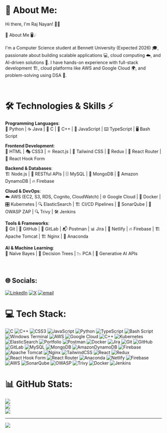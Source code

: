 # 💫 About Me:
Hi there, I'm Raj Nayan! 👋🚀<br><br>🚀 About Me 🖥️💡<br><br>I'm a Computer Science student at Bennett University (Expected 2026) 🎓, passionate about building scalable applications 💻, cloud computing ☁️, and AI-driven solutions 🤖. I have hands-on experience with full-stack development 🏗️, cloud platforms like AWS and Google Cloud 🌍, and problem-solving using DSA 🧩.

<br>

# 🛠️ Technologies & Skills ⚡
**Programming Languages**:  
🐍 Python | ☕ Java | 🔷 C | 🔷 C++ | 📝 JavaScript | ⌨️ TypeScript | 🖥️ Bash Script

**Frontend Development**:  
🎨 HTML | 🎭 CSS3 | ⚛️ React.js | 🌟 Tailwind CSS | 🔄 Redux | 🔗 React Router | 📌 React Hook Form

**Backend & Databases**:  
🏗️ Node.js | 🔗 RESTful APIs | 🗄️ MySQL | 🍃 MongoDB | 🏦 Amazon DynamoDB | 🔥 Firebase

**Cloud & DevOps**:  
☁️ AWS (EC2, S3, RDS, Cognito, CloudWatch) | 🌐 Google Cloud | 🐳 Docker | 🎛️ Kubernetes | 🔍 ElasticSearch | 🏗️ CI/CD Pipelines | 🧪 SonarQube | 🔐 OWASP ZAP | 🔍 Trivy | 🛠️ Jenkins

**Tools & Frameworks**:  
🔄 Git | 🐙 GitHub | 🦊 GitLab | 📬 Postman | 📊 Jira | 🚀 Netlify | 🔥 Firebase | 🏗️ Apache Tomcat | 🏗️ Nginx | 🐍 Anaconda

**AI & Machine Learning**:  
🧠 Naïve Bayes | 🌳 Decision Trees | 📉 PCA | 🤖 Generative AI APIs

<br>

## 🌐 Socials:
 [![LinkedIn](https://img.shields.io/badge/LinkedIn-%230077B5.svg?logo=linkedin&logoColor=white)](https://linkedin.com/in/https://www.linkedin.com/in/raj-nayan-5a5a22251/) [![X](https://img.shields.io/badge/X-black.svg?logo=X&logoColor=white)](https://x.com/https://x.com/Raj_Nayan_) [![email](https://img.shields.io/badge/Email-D14836?logo=gmail&logoColor=white)](mailto:rajnayan2512@gmail.com) 

# 💻 Tech Stack:
![C](https://img.shields.io/badge/c-%2300599C.svg?style=for-the-badge&logo=c&logoColor=white) ![C++](https://img.shields.io/badge/c++-%2300599C.svg?style=for-the-badge&logo=c%2B%2B&logoColor=white) ![CSS3](https://img.shields.io/badge/css3-%231572B6.svg?style=for-the-badge&logo=css3&logoColor=white) ![JavaScript](https://img.shields.io/badge/javascript-%23323330.svg?style=for-the-badge&logo=javascript&logoColor=%23F7DF1E) ![Python](https://img.shields.io/badge/python-3670A0?style=for-the-badge&logo=python&logoColor=ffdd54) ![TypeScript](https://img.shields.io/badge/typescript-%23007ACC.svg?style=for-the-badge&logo=typescript&logoColor=white) ![Bash Script](https://img.shields.io/badge/bash_script-%23121011.svg?style=for-the-badge&logo=gnu-bash&logoColor=white) ![Windows Terminal](https://img.shields.io/badge/Windows%20Terminal-%234D4D4D.svg?style=for-the-badge&logo=windows-terminal&logoColor=white) ![AWS](https://img.shields.io/badge/AWS-%23FF9900.svg?style=for-the-badge&logo=amazon-aws&logoColor=white) ![Google Cloud](https://img.shields.io/badge/GoogleCloud-%234285F4.svg?style=for-the-badge&logo=google-cloud&logoColor=white) ![C++](https://img.shields.io/badge/c++-%2300599C.svg?style=for-the-badge&logo=c%2B%2B&logoColor=white) ![Kubernetes](https://img.shields.io/badge/kubernetes-%23326ce5.svg?style=for-the-badge&logo=kubernetes&logoColor=white) ![ElasticSearch](https://img.shields.io/badge/-ElasticSearch-005571?style=for-the-badge&logo=elasticsearch) ![Portfolio](https://img.shields.io/badge/Portfolio-%23000000.svg?style=for-the-badge&logo=firefox&logoColor=#FF7139) ![Postman](https://img.shields.io/badge/Postman-FF6C37?style=for-the-badge&logo=postman&logoColor=white) ![Docker](https://img.shields.io/badge/docker-%230db7ed.svg?style=for-the-badge&logo=docker&logoColor=white) ![Jira](https://img.shields.io/badge/jira-%230A0FFF.svg?style=for-the-badge&logo=jira&logoColor=white) ![Git](https://img.shields.io/badge/git-%23F05033.svg?style=for-the-badge&logo=git&logoColor=white) ![GitHub](https://img.shields.io/badge/github-%23121011.svg?style=for-the-badge&logo=github&logoColor=white) ![GitLab](https://img.shields.io/badge/gitlab-%23181717.svg?style=for-the-badge&logo=gitlab&logoColor=white) ![MySQL](https://img.shields.io/badge/mysql-4479A1.svg?style=for-the-badge&logo=mysql&logoColor=white) ![MongoDB](https://img.shields.io/badge/MongoDB-%234ea94b.svg?style=for-the-badge&logo=mongodb&logoColor=white) ![AmazonDynamoDB](https://img.shields.io/badge/Amazon%20DynamoDB-4053D6?style=for-the-badge&logo=Amazon%20DynamoDB&logoColor=white) ![Firebase](https://img.shields.io/badge/firebase-a08021?style=for-the-badge&logo=firebase&logoColor=ffcd34) ![Apache Tomcat](https://img.shields.io/badge/apache%20tomcat-%23F8DC75.svg?style=for-the-badge&logo=apache-tomcat&logoColor=black) ![Nginx](https://img.shields.io/badge/nginx-%23009639.svg?style=for-the-badge&logo=nginx&logoColor=white) ![TailwindCSS](https://img.shields.io/badge/tailwindcss-%2338B2AC.svg?style=for-the-badge&logo=tailwind-css&logoColor=white) ![React](https://img.shields.io/badge/react-%2320232a.svg?style=for-the-badge&logo=react&logoColor=%2361DAFB) ![Redux](https://img.shields.io/badge/redux-%23593d88.svg?style=for-the-badge&logo=redux&logoColor=white) ![React Hook Form](https://img.shields.io/badge/React%20Hook%20Form-%23EC5990.svg?style=for-the-badge&logo=reacthookform&logoColor=white) ![React Router](https://img.shields.io/badge/React_Router-CA4245?style=for-the-badge&logo=react-router&logoColor=white) ![Anaconda](https://img.shields.io/badge/Anaconda-%2344A833.svg?style=for-the-badge&logo=anaconda&logoColor=white) ![Netlify](https://img.shields.io/badge/netlify-%23000000.svg?style=for-the-badge&logo=netlify&logoColor=#00C7B7) ![Firebase](https://img.shields.io/badge/firebase-%23039BE5.svg?style=for-the-badge&logo=firebase) ![AWS](https://img.shields.io/badge/AWS-%23FF9900.svg?style=for-the-badge&logo=amazon-aws&logoColor=white) ![SonarQube](https://img.shields.io/badge/SonarQube-%230058A2.svg?style=for-the-badge&logo=sonarqube&logoColor=white) ![OWASP](https://img.shields.io/badge/OWASP-000000?style=for-the-badge&logo=owasp&logoColor=white)
![Trivy](https://img.shields.io/badge/Trivy-5F4B8B?style=for-the-badge&logo=trivy&logoColor=white) ![Docker](https://img.shields.io/badge/Docker-%230db7ed.svg?style=for-the-badge&logo=docker&logoColor=white) ![Jenkins](https://img.shields.io/badge/Jenkins-D24939?style=for-the-badge&logo=jenkins&logoColor=white)

# 📊 GitHub Stats:
![](https://github-readme-stats.vercel.app/api?username=Raj-pro&theme=dark&hide_border=false&include_all_commits=false&count_private=true)<br/>
![](https://nirzak-streak-stats.vercel.app/?user=Raj-pro&theme=dark&hide_border=false)<br/>
![](https://github-readme-stats.vercel.app/api/top-langs/?username=Raj-pro&theme=dark&hide_border=false&include_all_commits=false&count_private=true&layout=compact)

---
[![](https://visitcount.itsvg.in/api?id=Raj-pro&icon=0&color=0)](https://visitcount.itsvg.in)

<!-- Proudly created with GPRM ( https://gprm.itsvg.in ) -->

